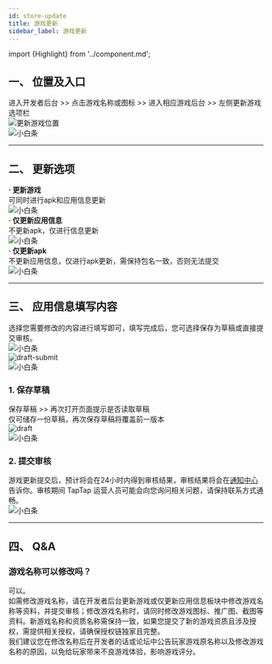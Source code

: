 ```yaml
---
id: store-update
title: 游戏更新
sidebar_label: 游戏更新
---
```

import {Highlight} from '../component.md';


## **一、 位置及入口**  
进入<Highlight color='#00b9c8'>开发者后台</Highlight> >> 点击<Highlight color='#00b9c8'>游戏名称或图标</Highlight> >> 进入<Highlight color='#00b9c8'>相应游戏后台</Highlight> >> 左侧<Highlight color='#00b9c8'>更新游戏</Highlight>选项栏  
![更新游戏位置](https://img.tapimg.com/market/images/4ffcef83e85aac545db361c93e156f6f.png)  
![小白条](https://img.tapimg.com/market/images/c53d78b9b120276b53f82aebb0d01537.png)  

---

## **二、 更新选项**  

**· 更新游戏**  
可同时进行apk和应用信息更新  
![小白条](https://img.tapimg.com/market/images/c53d78b9b120276b53f82aebb0d01537.png)  
**· 仅更新应用信息**  
不更新apk，仅进行信息更新  
![小白条](https://img.tapimg.com/market/images/c53d78b9b120276b53f82aebb0d01537.png)  
**· 仅更新apk**  
不更新应用信息，仅进行apk更新，需保持包名一致，否则无法提交  
![小白条](https://img.tapimg.com/market/images/c53d78b9b120276b53f82aebb0d01537.png)  

---

## **三、 应用信息填写内容**  

选择您需要修改的内容进行填写即可，填写完成后，您可选择保存为草稿或直接提交审核。  
![小白条](https://img.tapimg.com/market/images/c53d78b9b120276b53f82aebb0d01537.png)  
![draft-submit](https://img.tapimg.com/market/images/a568a4a4fe4bfde35ea365d51ac0e17a.jpg)  
![小白条](https://img.tapimg.com/market/images/c53d78b9b120276b53f82aebb0d01537.png)  

### **1. 保存草稿**  
保存草稿 >> 再次打开页面提示是否读取草稿  
仅可储存一份草稿，再次保存草稿将覆盖前一版本  
![draft](https://img.tapimg.com/market/images/631da21c529a62c2f8b291238690c039.jpg)  
![小白条](https://img.tapimg.com/market/images/c53d78b9b120276b53f82aebb0d01537.png)  

### **2. 提交审核**  
游戏更新提交后，预计将会在24小时内得到审核结果，审核结果将会在[通知中心](https://www.taptap.com/notifications?type=4&show_type=inbox)告诉你。审核期间 TapTap 运营人员可能会向您询问相关问题，请保持联系方式通畅。    
![小白条](https://img.tapimg.com/market/images/c53d78b9b120276b53f82aebb0d01537.png)  

---

## **四、 Q&A**  

### **游戏名称可以修改吗？**  
可以。  
如需修改游戏名称，请在开发者后台<Highlight color='#00b9c8'>更新游戏</Highlight>或<Highlight color='#00b9c8'>仅更新应用信息</Highlight>板块中修改游戏名称等资料，并提交审核；修改游戏名称时，请同时修改游戏图标、推广图、截图等资料。新游戏名称和资质名称需保持一致，如果您提交了新的游戏资质且涉及授权，需提供相关授权，请确保授权链独家且完整。  
我们建议您在修改名称后在开发者的话或论坛中公告玩家游戏原名称以及修改游戏名称的原因，以免给玩家带来不良游戏体验，影响游戏评分。
